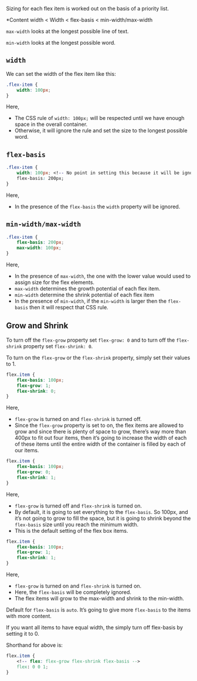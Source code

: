 Sizing for each flex item is worked out on the basis of a priority list.

*Content width < Width < flex-basis < min-width/max-width

`max-width` looks at the longest possible line of text.

`min-width` looks at the longest possible word.

## `width`

We can set the width of the flex item like this:

```css
.flex-item {
	width: 100px;
}
```

Here,
- The CSS rule of `width: 100px;` will be respected until we have enough space in the overall container.
- Otherwise, it will ignore the rule and set the size to the longest possible word.

## `flex-basis`

```css
.flex-item {
	width: 100px; <!-- No point in setting this because it will be ignored -->
	flex-basis: 200px;
}
```

Here,
- In the presence of the `flex-basis` the `width` property will be ignored.

## `min-width/max-width`

```css
.flex-item {
	flex-basis: 200px; 
	max-width: 100px;
}
```

Here,
- In the presence of `max-width`, the one with the lower value would used to assign size for the flex elements.
- `max-width` determines the growth potential of each flex item.
- `min-width` determine the shrink potential of each flex item
-  In the presence of `min-width`, if the `min-width` is larger then the `flex-basis` then it will respect that CSS rule.

## Grow and Shrink

To turn off the `flex-grow` property set `flex-grow: 0` and to turn off the `flex-shrink` property set `flex-shrink: 0`.

To turn on the `flex-grow` or the `flex-shrink` property, simply set their values to 1.

```css
flex.item {
	flex-basis: 100px;
	flex-grow: 1;
	flex-shrink: 0;
}
```

Here,
- `flex-grow` is turned on and `flex-shrink` is turned off.
- Since the `flex-grow` property is set to on, the flex items are allowed to grow and since there is plenty of space to grow, there’s way more than 400px to fit out four items, then it’s going to increase the width of each of these items until the entire width of the container is filled by each of our items.

```css
flex.item {
	flex-basis: 100px;
	flex-grow: 0;
	flex-shrink: 1;
}
```

Here,
- `flex-grow` is turned off and `flex-shrink` is turned on.
- By default, it is going to set everything to the `flex-basis`. So 100px, and it’s not going to grow to fill the space, but it is going to shrink beyond the `flex-basis` size until you reach the minimum width.
- This is the default setting of the flex box items.

```css
flex.item {
	flex-basis: 100px;
	flex-grow: 1;
	flex-shrink: 1;
}
```

Here,
- `flex-grow` is turned on and `flex-shrink` is turned on.
- Here, the `flex-basis` will be completely ignored.
- The flex items will grow to the max-width and shrink to the min-width.

Default for `flex-basis` is `auto`. It’s going to give more `flex-basis` to the items with more content.

If you want all items to have equal width, the simply turn off flex-basis by setting it to 0.

Shorthand for above is: 

```css
flex.item {
	<!-- flex: flex-grow flex-shrink flex-basis -->
	flex: 0 0 1;
}
```